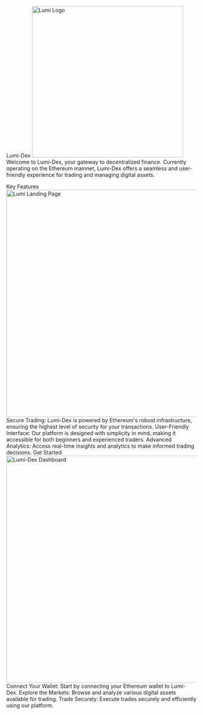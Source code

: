 Lumi-Dex
<img src="https://github.com/user-attachments/assets/4ffc12dd-e1b3-4b74-bf48-28162c70b8e7" alt="Lumi Logo" width="400">
Welcome to Lumi-Dex, your gateway to decentralized finance. Currently operating on the Ethereum mainnet, Lumi-Dex offers a seamless and user-friendly experience for trading and managing digital assets.

Key Features
<img src="https://github.com/user-attachments/assets/709bcec7-fb22-47dd-9ced-1cb1e6f7eaf7" alt="Lumi Landing Page" width="600">
Secure Trading: Lumi-Dex is powered by Ethereum's robust infrastructure, ensuring the highest level of security for your transactions.
User-Friendly Interface: Our platform is designed with simplicity in mind, making it accessible for both beginners and experienced traders.
Advanced Analytics: Access real-time insights and analytics to make informed trading decisions.
Get Started
<img src="https://github.com/user-attachments/assets/10a75a40-204a-4ea4-889c-c8ff7f11e52b" alt="Lumi-Dex Dashboard" width="600">
Connect Your Wallet: Start by connecting your Ethereum wallet to Lumi-Dex.
Explore the Markets: Browse and analyze various digital assets available for trading.
Trade Securely: Execute trades securely and efficiently using our platform.
